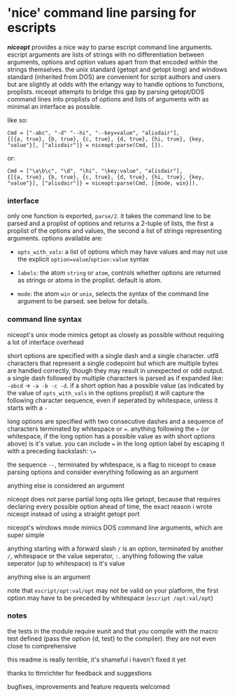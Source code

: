 # 'nice' command line parsing for escripts

***niceopt*** provides a nice way to parse escript command line arguments. escript arguments are lists of strings with no differentiation between arguments, options and option values apart from that encoded within the strings themselves. the unix standard (getopt and getopt long) and windows standard (inherited from DOS) are convenient for script authors and users but are slightly at odds with the erlangy way to handle options to functions, proplists. niceopt attempts to bridge this gap by parsing getopt/DOS command lines into proplists of options and lists of arguments with as minimal an interface as possible.

like so:

    Cmd = ["-abc", "-d" "--hi", "--key=value", "alisdair"],
    {[{a, true}, {b, true}, {c, true}, {d, true}, {hi, true}, {key, "value"}], ["alisdair"]} = niceopt:parse(Cmd, []).

or:
	
    Cmd = ["\a\b\c", "\d", "\hi", "\key:value", "alisdair"],
	{[{a, true}, {b, true}, {c, true}, {d, true}, {hi, true}, {key, "value"}], ["alisdair"]} = niceopt:parse(Cmd, [{mode, win}]).


### interface

only one function is exported, `parse/2`. it takes the command line to be parsed and a proplist of options and returns a 2-tuple of lists, the first a proplist of the options and values, the second a list of strings representing arguments. options available are:

* `opts_with_vals`: a list of options which may have values and may not use the explicit `option=value`/`option:value` syntax

* `labels`: the atom `string` or `atom`, controls whether options are returned as strings or atoms in the proplist. default is atom.

* `mode`: the atom `win` or `unix`, selects the syntax of the command line argument to be parsed. see below for details.


### command line syntax

niceopt's unix mode mimics getopt as closely as possible without requiring a lot of interface overhead

short options are specified with a single dash and a single character. utf8 characters that represent a single codepoint but which are multiple bytes are handled correctly, though they may result in unexpected or odd output. a single dash followed by multiple characters is parsed as if expanded like: `-abcd` -> `-a -b -c -d`. if a short option has a possible value (as indicated by the value of `opts_with_vals` in the options proplist) it will capture the following character sequence, even if seperated by whitespace, unless it starts with a `-`

long options are specified with two consecutive dashes and a sequence of characters terminated by whitespace or `=`. anything following the `=` (or whitespace, if the long option has a possible value as with short options above) is it's value. you can include `=` in the long option label by escaping it with a preceding backslash: `\=`

the sequence `--`, terminated by whitespace, is a flag to niceopt to cease parsing options and consider everything following as an argument

anything else is considered an argument

niceopt does not parse partial long opts like getopt, because that requires declaring every possible option ahead of time, the exact reason i wrote niceopt instead of using a straight getopt port


niceopt's windows mode mimics DOS command line arguments, which are super simple

anything starting with a forward slash `/` is an option, terminated by another `/`, whitespace or the value seperator, `:`. anything following the value seperator (up to whitespace) is it's value

anything else is an argument

note that `escript/opt:val/opt` may not be valid on your platform, the first option may have to be preceded by whitespace (`escript /opt:val/opt`)


### notes

the tests in the module require eunit and that you compile with the macro test defined (pass the option {d, test} to the compiler). they are not even close to comprehensive

this readme is really terrible, it's shameful i haven't fixed it yet

thanks to ttmrichter for feedback and suggestions

bugfixes, improvements and feature requests welcomed